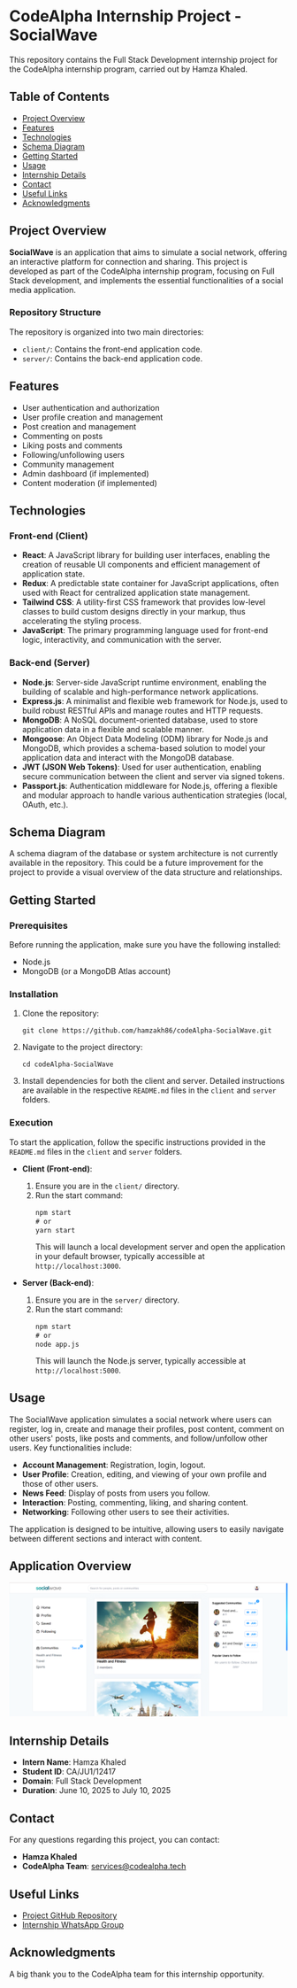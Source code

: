 # CodeAlpha Internship Project - SocialWave

This repository contains the Full Stack Development internship project for the CodeAlpha internship program, carried out by Hamza Khaled.

## Table of Contents

*   [Project Overview](#project-overview)
*   [Features](#features)
*   [Technologies](#technologies)
*   [Schema Diagram](#schema-diagram)
*   [Getting Started](#getting-started)
*   [Usage](#usage)
*   [Internship Details](#internship-details)
*   [Contact](#contact)
*   [Useful Links](#useful-links)
*   [Acknowledgments](#acknowledgments)

## Project Overview

**SocialWave** is an application that aims to simulate a social network, offering an interactive platform for connection and sharing. This project is developed as part of the CodeAlpha internship program, focusing on Full Stack development, and implements the essential functionalities of a social media application.

### Repository Structure

The repository is organized into two main directories:

*   `client/`: Contains the front-end application code.
*   `server/`: Contains the back-end application code.

## Features

*   User authentication and authorization
*   User profile creation and management
*   Post creation and management
*   Commenting on posts
*   Liking posts and comments
*   Following/unfollowing users
*   Community management
*   Admin dashboard (if implemented)
*   Content moderation (if implemented)

## Technologies

### Front-end (Client)

*   **React**: A JavaScript library for building user interfaces, enabling the creation of reusable UI components and efficient management of application state.
*   **Redux**: A predictable state container for JavaScript applications, often used with React for centralized application state management.
*   **Tailwind CSS**: A utility-first CSS framework that provides low-level classes to build custom designs directly in your markup, thus accelerating the styling process.
*   **JavaScript**: The primary programming language used for front-end logic, interactivity, and communication with the server.

### Back-end (Server)

*   **Node.js**: Server-side JavaScript runtime environment, enabling the building of scalable and high-performance network applications.
*   **Express.js**: A minimalist and flexible web framework for Node.js, used to build robust RESTful APIs and manage routes and HTTP requests.
*   **MongoDB**: A NoSQL document-oriented database, used to store application data in a flexible and scalable manner.
*   **Mongoose**: An Object Data Modeling (ODM) library for Node.js and MongoDB, which provides a schema-based solution to model your application data and interact with the MongoDB database.
*   **JWT (JSON Web Tokens)**: Used for user authentication, enabling secure communication between the client and server via signed tokens.
*   **Passport.js**: Authentication middleware for Node.js, offering a flexible and modular approach to handle various authentication strategies (local, OAuth, etc.).

## Schema Diagram

A schema diagram of the database or system architecture is not currently available in the repository. This could be a future improvement for the project to provide a visual overview of the data structure and relationships.

## Getting Started

### Prerequisites

Before running the application, make sure you have the following installed:

*   Node.js
*   MongoDB (or a MongoDB Atlas account)

### Installation

1.  Clone the repository:
    
    ```shell
    git clone https://github.com/hamzakh86/codeAlpha-SocialWave.git
    ```
    
2.  Navigate to the project directory:
    
    ```shell
    cd codeAlpha-SocialWave
    ```
    
3.  Install dependencies for both the client and server. Detailed instructions are available in the respective `README.md` files in the `client` and `server` folders.
    

### Execution

To start the application, follow the specific instructions provided in the `README.md` files in the `client` and `server` folders.

*   **Client (Front-end)**:
    1.  Ensure you are in the `client/` directory.
    2.  Run the start command:
        ```shell
        npm start
        # or
        yarn start
        ```
        This will launch a local development server and open the application in your default browser, typically accessible at `http://localhost:3000`.

*   **Server (Back-end)**:
    1.  Ensure you are in the `server/` directory.
    2.  Run the start command:
        ```shell
        npm start
        # or
        node app.js
        ```
        This will launch the Node.js server, typically accessible at `http://localhost:5000`.

## Usage

The SocialWave application simulates a social network where users can register, log in, create and manage their profiles, post content, comment on other users' posts, like posts and comments, and follow/unfollow other users. Key functionalities include:

*   **Account Management**: Registration, login, logout.
*   **User Profile**: Creation, editing, and viewing of your own profile and those of other users.
*   **News Feed**: Display of posts from users you follow.
*   **Interaction**: Posting, commenting, liking, and sharing content.
*   **Networking**: Following other users to see their activities.

The application is designed to be intuitive, allowing users to easily navigate between different sections and interact with content.

## Application Overview

![SocialWave Application Overview](task3.PNG)

## Internship Details

*   **Intern Name**: Hamza Khaled
*   **Student ID**: CA/JU1/12417
*   **Domain**: Full Stack Development
*   **Duration**: June 10, 2025 to July 10, 2025

## Contact

For any questions regarding this project, you can contact:

*   **Hamza Khaled**
*   **CodeAlpha Team**: [services@codealpha.tech](mailto:services@codealpha.tech)

## Useful Links

*   [Project GitHub Repository](https://github.com/hamzakh86/codeAlpha-SocialWave)
*   [Internship WhatsApp Group]()

## Acknowledgments

A big thank you to the CodeAlpha team for this internship opportunity.


